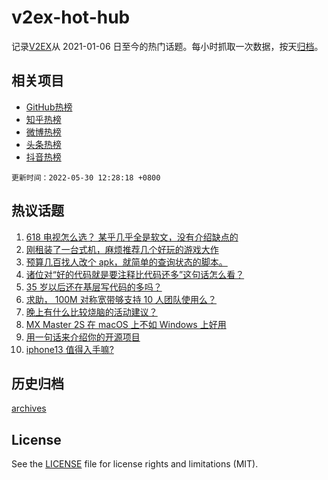 # v2ex-hot-hub

 记录[V2EX](https://www.v2ex.com/)从 2021-01-06 日至今的热门话题。每小时抓取一次数据，按天[归档](archives)。
 
 ## 相关项目

- [GitHub热榜](https://github.com/lonnyzhang423/github-hot-hub)
- [知乎热榜](https://github.com/lonnyzhang423/zhihu-hot-hub)
- [微博热榜](https://github.com/lonnyzhang423/weibo-hot-hub)
- [头条热榜](https://github.com/lonnyzhang423/toutiao-hot-hub)
- [抖音热榜](https://github.com/lonnyzhang423/douyin-hot-hub)


 `更新时间：2022-05-30 12:28:18 +0800`

## 热议话题

1. [618 电视怎么选？ 某乎几乎全是软文，没有介绍缺点的](https://www.v2ex.com/t/855997)
1. [刚租装了一台式机，麻烦推荐几个好玩的游戏大作](https://www.v2ex.com/t/856040)
1. [预算几百找人改个 apk，就简单的查询状态的脚本。](https://www.v2ex.com/t/856011)
1. [诸位对“好的代码就是要注释比代码还多”这句话怎么看？](https://www.v2ex.com/t/856135)
1. [35 岁以后还在基层写代码的多吗？](https://www.v2ex.com/t/856003)
1. [求助， 100M 对称宽带够支持 10 人团队使用么？](https://www.v2ex.com/t/856136)
1. [晚上有什么比较烧脑的活动建议？](https://www.v2ex.com/t/856110)
1. [MX Master 2S 在 macOS 上不如 Windows 上好用](https://www.v2ex.com/t/856026)
1. [用一句话来介绍你的开源项目](https://www.v2ex.com/t/856083)
1. [iphone13 值得入手嘛?](https://www.v2ex.com/t/856014)

## 历史归档

[archives](archives)

## License

See the [LICENSE](LICENSE) file for license rights and limitations (MIT).
